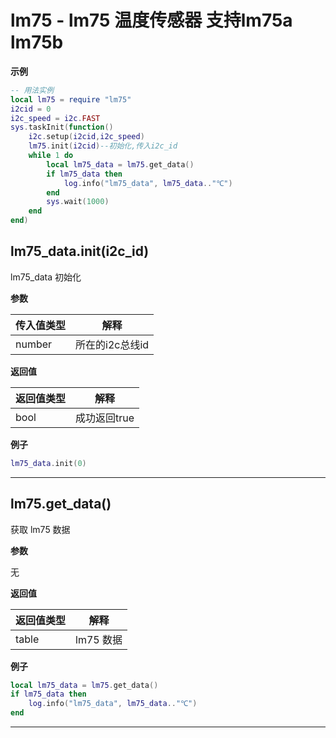 # lm75 - lm75 温度传感器 支持lm75a lm75b

**示例**

```lua
-- 用法实例
local lm75 = require "lm75"
i2cid = 0
i2c_speed = i2c.FAST
sys.taskInit(function()
    i2c.setup(i2cid,i2c_speed)
    lm75.init(i2cid)--初始化,传入i2c_id
    while 1 do
        local lm75_data = lm75.get_data()
        if lm75_data then
            log.info("lm75_data", lm75_data.."℃")
        end
        sys.wait(1000)
    end
end)

```

## lm75_data.init(i2c_id)



lm75_data 初始化

**参数**

|传入值类型|解释|
|-|-|
|number|所在的i2c总线id|

**返回值**

|返回值类型|解释|
|-|-|
|bool|成功返回true|

**例子**

```lua
lm75_data.init(0)

```

---

## lm75.get_data()



获取 lm75 数据

**参数**

无

**返回值**

|返回值类型|解释|
|-|-|
|table|lm75 数据|

**例子**

```lua
local lm75_data = lm75.get_data()
if lm75_data then
    log.info("lm75_data", lm75_data.."℃")
end


```

---

